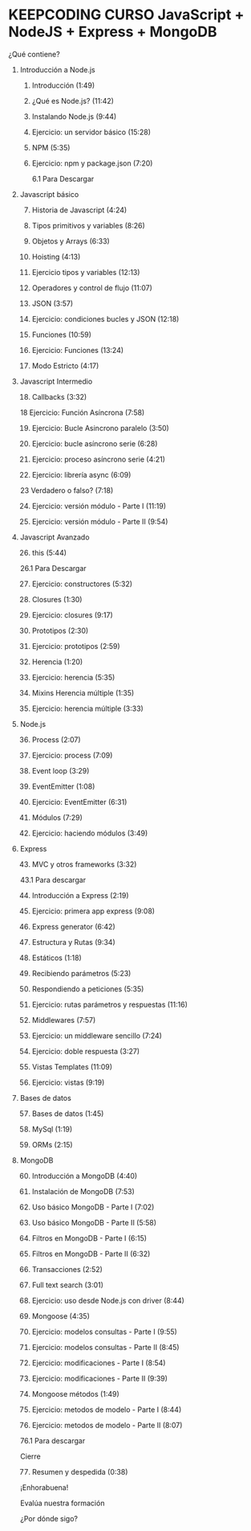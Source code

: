 # KEEPCODING CURSO JavaScript + NodeJS + Express + MongoDB

¿Qué contiene?

1. Introducción a Node.js
 
   1. Introducción (1:49)
 
   2. ¿Qué es Node.js? (11:42)
 
   3. Instalando Node.js (9:44)
 
   4. Ejercicio: un servidor básico (15:28)
 
   5. NPM (5:35)
 
   6. Ejercicio: npm y package.json (7:20)
 
      6.1 Para Descargar
      
2. Javascript básico
 
   7. Historia de Javascript (4:24)
 
   8. Tipos primitivos y variables (8:26)
 
   9. Objetos y Arrays (6:33)
 
   10. Hoisting (4:13)
 
   11. Ejercicio tipos y variables (12:13)
 
   12. Operadores y control de flujo (11:07)
 
   13. JSON (3:57)
 
   14. Ejercicio: condiciones bucles y JSON (12:18)
 
   15. Funciones (10:59)
 
   16. Ejercicio: Funciones (13:24)
 
   17. Modo Estricto (4:17)

3. Javascript Intermedio
 
   18. Callbacks (3:32)
 
   18 Ejercicio: Función Asíncrona (7:58)
 
   19. Ejercicio: Bucle Asincrono paralelo (3:50)
 
   20. Ejercicio: bucle asíncrono serie (6:28)
 
   21. Ejercicio: proceso asíncrono serie (4:21)
 
   22. Ejercicio: librería async (6:09)
 
   23 Verdadero o falso? (7:18)
 
   24. Ejercicio: versión módulo - Parte I (11:19)
 
   25. Ejercicio: versión módulo - Parte II (9:54)

4. Javascript Avanzado
 
   26. this (5:44)
 
      26.1 Para Descargar
 
   27. Ejercicio: constructores (5:32)
 
   28. Closures (1:30)
 
   29. Ejercicio: closures (9:17)
 
   30. Prototipos (2:30)
 
   31. Ejercicio: prototipos (2:59)
 
   32. Herencia (1:20)
 
   33. Ejercicio: herencia (5:35)
 
   34. Mixins Herencia múltiple (1:35)
 
   35. Ejercicio: herencia múltiple (3:33)

5. Node.js
 
   36. Process (2:07)
 
   37. Ejercicio: process (7:09)
 
   38. Event loop (3:29)
 
   39. EventEmitter (1:08)
 
   40. Ejercicio: EventEmitter (6:31)
 
   41. Módulos (7:29)
 
   42. Ejercicio: haciendo módulos (3:49)

6. Express
 
   43. MVC y otros frameworks (3:32)
 
     43.1 Para descargar
 
   44. Introducción a Express (2:19)
 
   45. Ejercicio: primera app express (9:08)
 
   46. Express generator (6:42)
 
   47. Estructura y Rutas (9:34)
 
   48. Estáticos (1:18)
 
   49. Recibiendo parámetros (5:23)
 
   50. Respondiendo a peticiones (5:35)
 
   51. Ejercicio: rutas parámetros y respuestas (11:16)
 
   52. Middlewares (7:57)
 
   53. Ejercicio: un middleware sencillo (7:24)
 
   54. Ejercicio: doble respuesta (3:27)
 
   55. Vistas Templates (11:09)
 
   56. Ejercicio: vistas (9:19)

7. Bases de datos
 
   57. Bases de datos (1:45)
 
   58. MySql (1:19)
 
   59. ORMs (2:15)

8. MongoDB
 
   60. Introducción a MongoDB (4:40)
 
   61. Instalación de MongoDB (7:53)
 
   62. Uso básico MongoDB - Parte I (7:02)
 
   63. Uso básico MongoDB - Parte II (5:58)
 
   64. Filtros en MongoDB - Parte I (6:15)
 
   65. Filtros en MongoDB - Parte II (6:32)
 
   66. Transacciones (2:52)
 
   67. Full text search (3:01)
 
   68. Ejercicio: uso desde Node.js con driver (8:44)
 
   69. Mongoose (4:35)
 
   70. Ejercicio: modelos consultas - Parte I (9:55)
 
   71. Ejercicio: modelos consultas - Parte II (8:45)
 
   72. Ejercicio: modificaciones - Parte I (8:54)
 
   73. Ejercicio: modificaciones - Parte II (9:39)
 
   74. Mongoose métodos (1:49)
 
   75. Ejercicio: metodos de modelo - Parte I (8:44)
 
   76. Ejercicio: metodos de modelo - Parte II (8:07)
 
      76.1 Para descargar
    
   Cierre
 
   77. Resumen y despedida (0:38)
  
   ¡Enhorabuena!
 
   Evalúa nuestra formación
 
   ¿Por dónde sigo?
   
